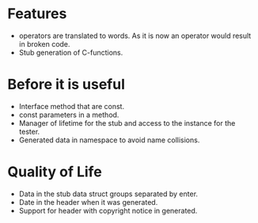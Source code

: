 # Features
 - operators are translated to words. As it is now an operator would result in broken code.
 - Stub generation of C-functions.

# Before it is useful
 - Interface method that are const.
 - const parameters in a method.
 - Manager of lifetime for the stub and access to the instance for the tester.
 - Generated data in namespace to avoid name collisions.

# Quality of Life
 - Data in the stub data struct groups separated by enter.
 - Date in the header when it was generated.
 - Support for header with copyright notice in generated.
